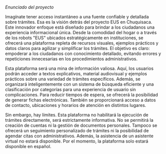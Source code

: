 *Enunciado del proyecto*

Imagínate tener acceso instantáneo a una fuente confiable y detallada sobre trámites. Esa es la visión detrás del proyecto EUS en Chuquisaca. Este innovador enfoque está diseñado para brindar a los ciudadanos una experiencia informacional única. Desde la comodidad del hogar o a través de los robots "EUS" ubicados estratégicamente en instituciones, se ofrecerá una plataforma repleta de recursos visuales, ejemplos prácticos y datos claros para agilizar y simplificar los trámites. El objetivo es claro: empoderar a los ciudadanos con conocimiento detallado, evitando errores y repeticiones innecesarias en los procedimientos administrativos.

Esta plataforma será una mina de información valiosa. Aquí, los usuarios podrán acceder a textos explicativos, material audiovisual y ejemplos prácticos sobre una variedad de trámites específicos. Además, se organizará inteligentemente con un sistema de búsqueda eficiente y una clasificación por categorías para una experiencia de usuario sin complicaciones. Para reducir tiempos de espera, se ofrecerá la posibilidad de generar fichas electrónicas. También se proporcionará acceso a datos de contacto, ubicaciones y horarios de atención en distintos lugares.

Sin embargo, hay límites. Esta plataforma no habilitará la ejecución de trámites directamente, será estrictamente informativa. No se permitirá la creación de cuentas ni la gestión de documentos personales. Tampoco se ofrecerá un seguimiento personalizado de trámites ni la posibilidad de agendar citas con administrativos. Además, la asistencia de un asistente virtual no estará disponible. Por el momento, la plataforma solo estará disponible en español.
